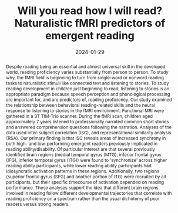 ---
title: "Will you read how I will read? Naturalistic fMRI predictors of emergent reading"
date: 2024-01-29
authors_string: Elizabeth Wat, David Jangraw, Emily Finn, Peter Bandettini, Jonathan Preston, Nicole Landi, Fumiko Hoeft, Stephen Frost, Airey Lau, Gang Chen, Kenneth Pugh, Peter Molfese
authors:
   - Elizabeth Wat
   - David Jangraw
   - Emily Finn
   - Peter Bandettini
   - Jonathan Preston
   - Nicole Landi
   - Fumiko Hoeft
   - Stephen Frost
   - Airey Lau
   - Gang Chen
   - Kenneth Pugh
   - Peter Molfese
author_ids:
   - elizabeth_wat
   - david_jangraw
   - emily_finn
   - peter_bandettini
   - peter_molfese
journal: 'Neuropsychologia'
volume: 193
issue: 
pages: 
book_title: ''
publisher: ''
abstract: "Despite reading being an essential and almost universal skill in the developed world, reading proficiency varies substantially from person to person. To study why, the fMRI field is beginning to turn from single-word or nonword reading tasks to naturalistic stimuli like connected text and listening to stories. To study reading development in children just beginning to read, listening to stories is an appropriate paradigm because speech perception and phonological processing are important for, and are predictors of, reading proficiency. Our study examined the relationship between behavioral reading-related skills and the neural response to listening to stories in the fMRI environment. Functional MRI were gathered in a 3T TIM-Trio scanner. During the fMRI scan, children aged approximately 7 years listened to professionally narrated common short stories and answered comprehension questions following the narration. Analyses of the data used inter-subject correlation (ISC), and representational similarity analysis (RSA). Our primary finding is that ISC reveals areas of increased synchrony in both high- and low-performing emergent readers previously implicated in reading ability/disability. Of particular interest are that several previously identified brain regions (medial temporal gyrus (MTG), inferior frontal gyrus (IFG), inferior temporal gyrus (ITG)) were found to 'synchronize' across higher reading ability participants, while lower reading ability participants had idiosyncratic activation patterns in these regions. Additionally, two regions (superior frontal gyrus (SFG) and another portion of ITG) were recruited by all participants, but their specific timecourse of activation depended on reading performance. These analyses support the idea that different brain regions involved in reading follow different developmental trajectories that correlate with reading proficiency on a spectrum rather than the usual dichotomy of poor readers versus strong readers."
project_id: 
paper_url: https://www.sciencedirect.com/science/article/pii/S002839322300297X
doi: 10.1016/j.neuropsychologia.2023.108763
data_loc: 'https://doi.org/10.5061/dryad.g79cnp5x6'
code_loc: 'https://github.com/pmolfese/Wat2023'
file: '/assets/publications/'
file_name: ''
type: journal_article
pub_str: ' (2024) Neuropsychologia 193'
layout: publication 
---